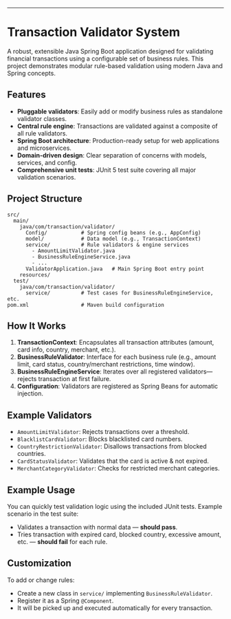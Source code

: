 ***

# Transaction Validator System

A robust, extensible Java Spring Boot application designed for validating financial transactions using a configurable set of business rules. This project demonstrates modular rule-based validation using modern Java and Spring concepts.

## Features

- **Pluggable validators**: Easily add or modify business rules as standalone validator classes.
- **Central rule engine**: Transactions are validated against a composite of all rule validators.
- **Spring Boot architecture**: Production-ready setup for web applications and microservices.
- **Domain-driven design**: Clear separation of concerns with models, services, and config.
- **Comprehensive unit tests**: JUnit 5 test suite covering all major validation scenarios.

## Project Structure

```
src/
  main/
    java/com/transaction/validator/
      Config/           # Spring config beans (e.g., AppConfig)
      model/            # Data model (e.g., TransactionContext)
      service/          # Rule validators & engine services
        - AmountLimitValidator.java
        - BusinessRuleEngineService.java
        - ...
      ValidatorApplication.java   # Main Spring Boot entry point
    resources/
  test/
    java/com/transaction/validator/
      service/          # Test cases for BusinessRuleEngineService, etc.
pom.xml                 # Maven build configuration
```

## How It Works

1. **TransactionContext**: Encapsulates all transaction attributes (amount, card info, country, merchant, etc.).
2. **BusinessRuleValidator**: Interface for each business rule (e.g., amount limit, card status, country/merchant restrictions, time window).
3. **BusinessRuleEngineService**: Iterates over all registered validators—rejects transaction at first failure.
4. **Configuration**: Validators are registered as Spring Beans for automatic injection.

## Example Validators

- `AmountLimitValidator`: Rejects transactions over a threshold.
- `BlacklistCardValidator`: Blocks blacklisted card numbers.
- `CountryRestrictionValidator`: Disallows transactions from blocked countries.
- `CardStatusValidator`: Validates that the card is active & not expired.
- `MerchantCategoryValidator`: Checks for restricted merchant categories.

## Example Usage

You can quickly test validation logic using the included JUnit tests. Example scenario in the test suite:

- Validates a transaction with normal data — **should pass**.
- Tries transaction with expired card, blocked country, excessive amount, etc. — **should fail** for each rule.

## Customization

To add or change rules:
- Create a new class in `service/` implementing `BusinessRuleValidator`.
- Register it as a Spring `@Component`.
- It will be picked up and executed automatically for every transaction.
